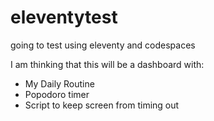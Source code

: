 # eleventytest
going to test using eleventy and codespaces

I am thinking that this will be a dashboard with:
* My Daily Routine
* Popodoro timer
* Script to keep screen from timing out
